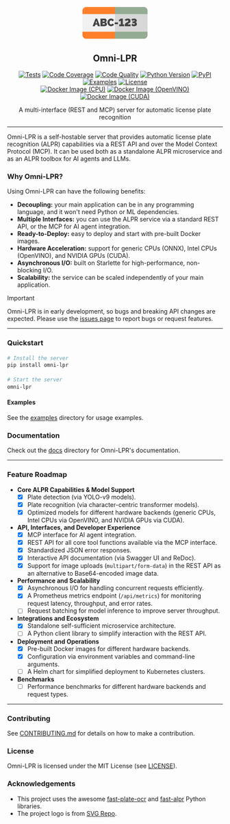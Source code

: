 <div align="center">
  <picture>
    <img alt="Omni-LPR Logo" src="logo.svg" height="30%" width="30%">
  </picture>
<br>

<h2>Omni-LPR</h2>

[![Tests](https://img.shields.io/github/actions/workflow/status/habedi/omni-lpr/tests.yml?label=tests&style=flat&labelColor=333333&logo=github&logoColor=white)](https://github.com/habedi/omni-lpr/actions/workflows/tests.yml)
[![Code Coverage](https://img.shields.io/codecov/c/github/habedi/omni-lpr?style=flat&label=coverage&labelColor=333333&logo=codecov&logoColor=white)](https://codecov.io/gh/habedi/omni-lpr)
[![Code Quality](https://img.shields.io/codefactor/grade/github/habedi/omni-lpr?style=flat&label=code%20quality&labelColor=333333&logo=codefactor&logoColor=white)](https://www.codefactor.io/repository/github/habedi/omni-lpr)
[![Python Version](https://img.shields.io/badge/python-%3E=3.10-3776ab?style=flat&labelColor=333333&logo=python&logoColor=white)](https://github.com/habedi/omni-lpr)
[![PyPI](https://img.shields.io/pypi/v/omni-lpr?style=flat&labelColor=333333&logo=pypi&logoColor=white)](https://pypi.org/project/omni-lpr/)
[![Examples](https://img.shields.io/github/v/tag/habedi/omni-lpr?label=examples&color=green&style=flat&labelColor=282c34&logo=python&logoColor=white)](https://github.com/habedi/omni-lpr/tree/main/examples)
[![License](https://img.shields.io/badge/license-MIT-00acc1?style=flat&labelColor=333333&logo=open-source-initiative&logoColor=white)](https://github.com/habedi/omni-lpr/blob/main/LICENSE)
<br>
[![Docker Image (CPU)](https://img.shields.io/github/v/release/habedi/omni-lpr?label=image%20(cpu)&logo=docker&logoColor=white&style=flat&color=007ec6)](https://github.com/habedi/omni-lpr/pkgs/container/omni-lpr-cpu)
[![Docker Image (OpenVINO)](https://img.shields.io/github/v/release/habedi/omni-lpr?label=image%20(openvino)&logo=docker&logoColor=white&style=flat&color=007ec6)](https://github.com/habedi/omni-lpr/pkgs/container/omni-lpr-openvino)
[![Docker Image (CUDA)](https://img.shields.io/github/v/release/habedi/omni-lpr?label=image%20(cuda)&logo=docker&logoColor=white&style=flat&color=007ec6)](https://github.com/habedi/omni-lpr/pkgs/container/omni-lpr-cuda)

A multi-interface (REST and MCP) server for automatic license plate recognition

</div>

---

Omni-LPR is a self-hostable server that provides automatic license plate recognition (ALPR) capabilities via a REST API
and over the Model Context Protocol (MCP).
It can be used both as a standalone ALPR microservice and as an ALPR toolbox for AI agents and LLMs.

### Why Omni-LPR?

Using Omni-LPR can have the following benefits:

- **Decoupling:** your main application can be in any programming language, and it won't need Python or ML dependencies.
- **Multiple Interfaces:** you can use the ALPR service via a standard REST API, or the MCP for AI agent integration.
- **Ready-to-Deploy:** easy to deploy and start with pre-built Docker images.
- **Hardware Acceleration:** support for generic CPUs (ONNX), Intel CPUs (OpenVINO), and NVIDIA GPUs (CUDA).
- **Asynchronous I/O:** built on Starlette for high-performance, non-blocking I/O.
- **Scalability:** the service can be scaled independently of your main application.

> [!IMPORTANT]
> Omni-LPR is in early development, so bugs and breaking API changes are expected.
> Please use the [issues page](https://github.com/habedi/omni-lpr/issues) to report bugs or request features.

---

### Quickstart

```sh
# Install the server
pip install omni-lpr

# Start the server
omni-lpr
```

#### Examples

See the [examples](examples) directory for usage examples.

### Documentation

Check out the [docs](docs) directory for Omni-LPR's documentation.

---

### Feature Roadmap

- **Core ALPR Capabilities & Model Support**
    -   [x] Plate detection (via YOLO-v9 models).
    -   [x] Plate recognition (via character-centric transformer models).
    -   [x] Optimized models for different hardware backends (generic CPUs, Intel CPUs via OpenVINO, and
        NVIDIA GPUs via CUDA).

- **API, Interfaces, and Developer Experience**
    -   [x] MCP interface for AI agent integration.
    -   [x] REST API for all core tool functions available via the MCP interface.
    -   [x] Standardized JSON error responses.
    -   [x] Interactive API documentation (via Swagger UI and ReDoc).
    -   [x] Support for image uploads (`multipart/form-data`) in the REST API as an alternative to Base64-encoded
        image data.

- **Performance and Scalability**
    -   [x] Asynchronous I/O for handling concurrent requests efficiently.
    -   [x] A Prometheus metrics endpoint (`/api/metrics`) for monitoring request latency, throughput, and error rates.
    -   [ ] Request batching for model inference to improve server throughput.

- **Integrations and Ecosystem**
    -   [x] Standalone self-sufficient microservice architecture.
    -   [ ] A Python client library to simplify interaction with the REST API.

- **Deployment and Operations**
    -   [x] Pre-built Docker images for different hardware backends.
    -   [x] Configuration via environment variables and command-line arguments.
    -   [ ] A Helm chart for simplified deployment to Kubernetes clusters.

- **Benchmarks**
    -   [ ] Performance benchmarks for different hardware backends and request types.

---

### Contributing

See [CONTRIBUTING.md](CONTRIBUTING.md) for details on how to make a contribution.

### License

Omni-LPR is licensed under the MIT License (see [LICENSE](LICENSE)).

### Acknowledgements

- This project uses the awesome [fast-plate-ocr](https://github.com/ankandrew/fast-plate-ocr)
  and [fast-alpr](https://github.com/ankandrew/fast-alpr) Python libraries.
- The project logo is from [SVG Repo](https://www.svgrepo.com/svg/237124/license-plate-number).
